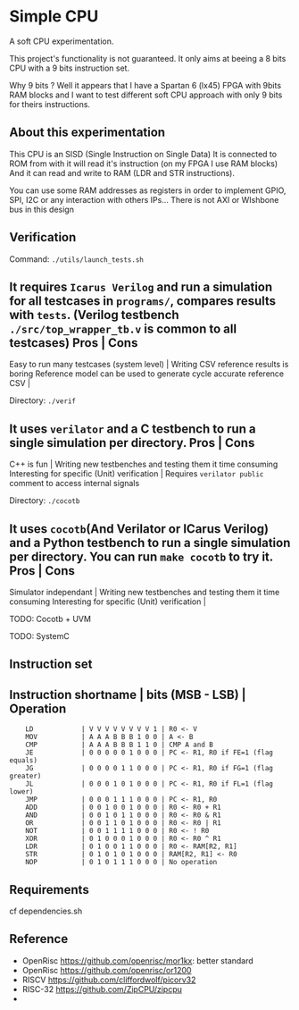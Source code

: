 # Simple CPU

A soft CPU experimentation.

This project's functionality is not guaranteed.
It only aims at beeing a 8 bits CPU with a 9 bits instruction set.

Why 9 bits ? Well it appears that I have a Spartan 6 (lx45) FPGA with 9bits RAM blocks
and I want to test different soft CPU approach with only 9 bits for theirs instructions.

## About this experimentation
This CPU is an SISD (Single Instruction on Single Data)
It is connected to ROM from with it will read it's instruction (on my FPGA I use RAM blocks)
And it can read and write to RAM (LDR and STR instructions).

You can use some RAM addresses as registers in order to implement
GPIO, SPI, I2C or any interaction with others IPs...
There is not AXI or WIshbone bus in this design

## Verification
Command: `./utils/launch_tests.sh`

It requires `Icarus Verilog` and run a simulation for all testcases in `programs/`, compares results with `tests`. (Verilog testbench `./src/top_wrapper_tb.v` is common to all testcases)
Pros	|	Cons
--------------------
Easy to run many testcases (system level)	|	Writing CSV reference results is boring
Reference model can be used to generate cycle accurate reference CSV	|	

Directory: `./verif`

It uses `verilator` and a C testbench to run a single simulation per directory.
Pros	|	Cons
--------------------
C++ is fun	|	Writing new testbenches and testing them it time consuming
Interesting for specific (Unit) verification	|	Requires `verilator public` comment to access internal signals

Directory: `./cocotb`

It uses `cocotb`(And Verilator or ICarus Verilog) and a Python testbench to run a single simulation per directory.
You can run `make cocotb` to try it.
Pros	|	Cons
--------------------
Simulator independant	|	Writing new testbenches and testing them it time consuming
Interesting for specific (Unit) verification	|	

TODO: Cocotb + UVM

TODO: SystemC

## Instruction set
Instruction shortname |  bits (MSB - LSB) | Operation
-----------------------------------------------------
        LD            | V V V V V V V V 1 | R0 <- V
        MOV           | A A A B B B 1 0 0 | A <- B
        CMP           | A A A B B B 1 1 0 | CMP A and B
        JE            | 0 0 0 0 0 1 0 0 0 | PC <- R1, R0 if FE=1 (flag equals)
        JG            | 0 0 0 0 1 1 0 0 0 | PC <- R1, R0 if FG=1 (flag greater)
        JL            | 0 0 0 1 0 1 0 0 0 | PC <- R1, R0 if FL=1 (flag lower)
        JMP           | 0 0 0 1 1 1 0 0 0 | PC <- R1, R0
        ADD           | 0 0 1 0 0 1 0 0 0 | R0 <- R0 + R1
        AND           | 0 0 1 0 1 1 0 0 0 | R0 <- R0 & R1
        OR            | 0 0 1 1 0 1 0 0 0 | R0 <- R0 | R1
        NOT           | 0 0 1 1 1 1 0 0 0 | R0 <- ! R0
        XOR           | 0 1 0 0 0 1 0 0 0 | R0 <- R0 ^ R1
        LDR           | 0 1 0 0 1 1 0 0 0 | R0 <- RAM[R2, R1]
        STR           | 0 1 0 1 0 1 0 0 0 | RAM[R2, R1] <- R0
        NOP           | 0 1 0 1 1 1 0 0 0 | No operation

## Requirements
cf dependencies.sh

## Reference
- OpenRisc https://github.com/openrisc/mor1kx: better standard
- OpenRisc https://github.com/openrisc/or1200
- RISCV https://github.com/cliffordwolf/picorv32
- RISC-32 https://github.com/ZipCPU/zipcpu 
- 
